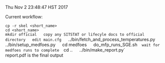 Thu Nov  2 23:48:47 HST 2017

Current workflow:

`cp -r skel <short_name>`  
`cd <short_name>`  
`mkdir official  
copy any SITSTAT or lifecyle docs to official directory  
edit main.cfg  
`../bin/fetch_and_process_temperatures.py`  
`../bin/setup_medfoes.py`  
`cd medfoes`  
`do_mfp_runs_SGE.sh`  
wait for medfoes runs to complete  
`cd ..`  
`../bin/make_report.py`  
report.pdf is the final output  

